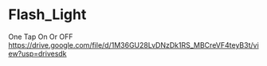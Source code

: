 # Flash_Light 
One Tap On Or OFF 
https://drive.google.com/file/d/1M36GU28LvDNzDk1RS_MBCreVF4teyB3t/view?usp=drivesdk
